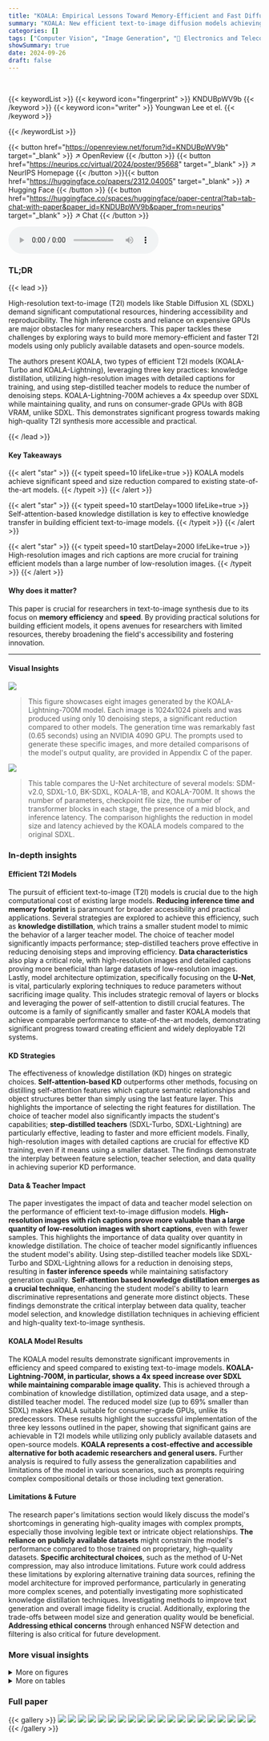 ```yaml
---
title: "KOALA: Empirical Lessons Toward Memory-Efficient and Fast Diffusion Models for Text-to-Image Synthesis"
summary: "KOALA: New efficient text-to-image diffusion models achieving 4x speed and 69% size reduction of SDXL, generating 1024px images on consumer GPUs with 8GB VRAM."
categories: []
tags: ["Computer Vision", "Image Generation", "🏢 Electronics and Telecommunications Research Institute",]
showSummary: true
date: 2024-09-26
draft: false
---
```


<br>

{{< keywordList >}}
{{< keyword icon="fingerprint" >}} KNDUBpWV9b {{< /keyword >}}
{{< keyword icon="writer" >}} Youngwan Lee et el. {{< /keyword >}}
 
{{< /keywordList >}}

{{< button href="https://openreview.net/forum?id=KNDUBpWV9b" target="_blank" >}}
↗ OpenReview
{{< /button >}}
{{< button href="https://neurips.cc/virtual/2024/poster/95668" target="_blank" >}}
↗ NeurIPS Homepage
{{< /button >}}{{< button href="https://huggingface.co/papers/2312.04005" target="_blank" >}}
↗ Hugging Face
{{< /button >}}
{{< button href="https://huggingface.co/spaces/huggingface/paper-central?tab=tab-chat-with-paper&paper_id=KNDUBpWV9b&paper_from=neurips" target="_blank" >}}
↗ Chat
{{< /button >}}



<audio controls>
    <source src="https://ai-paper-reviewer.com/KNDUBpWV9b/podcast.wav" type="audio/wav">
    Your browser does not support the audio element.
</audio>


### TL;DR


{{< lead >}}

High-resolution text-to-image (T2I) models like Stable Diffusion XL (SDXL) demand significant computational resources, hindering accessibility and reproducibility.  The high inference costs and reliance on expensive GPUs are major obstacles for many researchers. This paper tackles these challenges by exploring ways to build more memory-efficient and faster T2I models using only publicly available datasets and open-source models.

The authors present KOALA, two types of efficient T2I models (KOALA-Turbo and KOALA-Lightning), leveraging three key practices: knowledge distillation, utilizing high-resolution images with detailed captions for training, and using step-distilled teacher models to reduce the number of denoising steps. KOALA-Lightning-700M achieves a 4x speedup over SDXL while maintaining quality, and runs on consumer-grade GPUs with 8GB VRAM, unlike SDXL.  This demonstrates significant progress towards making high-quality T2I synthesis more accessible and practical.

{{< /lead >}}


#### Key Takeaways

{{< alert "star" >}}
{{< typeit speed=10 lifeLike=true >}} KOALA models achieve significant speed and size reduction compared to existing state-of-the-art models. {{< /typeit >}}
{{< /alert >}}

{{< alert "star" >}}
{{< typeit speed=10 startDelay=1000 lifeLike=true >}} Self-attention-based knowledge distillation is key to effective knowledge transfer in building efficient text-to-image models. {{< /typeit >}}
{{< /alert >}}

{{< alert "star" >}}
{{< typeit speed=10 startDelay=2000 lifeLike=true >}} High-resolution images and rich captions are more crucial for training efficient models than a large number of low-resolution images. {{< /typeit >}}
{{< /alert >}}

#### Why does it matter?
This paper is crucial for researchers in text-to-image synthesis due to its focus on **memory efficiency** and **speed**. By providing practical solutions for building efficient models, it opens avenues for researchers with limited resources, thereby broadening the field's accessibility and fostering innovation.

------
#### Visual Insights



![](https://ai-paper-reviewer.com/KNDUBpWV9b/figures_1_1.jpg)

> This figure showcases eight images generated by the KOALA-Lightning-700M model.  Each image is 1024x1024 pixels and was produced using only 10 denoising steps, a significant reduction compared to other models. The generation time was remarkably fast (0.65 seconds) using an NVIDIA 4090 GPU.  The prompts used to generate these specific images, and more detailed comparisons of the model's output quality, are provided in Appendix C of the paper.





![](https://ai-paper-reviewer.com/KNDUBpWV9b/tables_2_1.jpg)

> This table compares the U-Net architecture of several models: SDM-v2.0, SDXL-1.0, BK-SDXL, KOALA-1B, and KOALA-700M.  It shows the number of parameters, checkpoint file size, the number of transformer blocks in each stage, the presence of a mid block, and inference latency. The comparison highlights the reduction in model size and latency achieved by the KOALA models compared to the original SDXL.





### In-depth insights


#### Efficient T2I Models
The pursuit of efficient text-to-image (T2I) models is crucial due to the high computational cost of existing large models.  **Reducing inference time and memory footprint** is paramount for broader accessibility and practical applications.  Several strategies are explored to achieve this efficiency, such as **knowledge distillation**, which trains a smaller student model to mimic the behavior of a larger teacher model. The choice of teacher model significantly impacts performance; step-distilled teachers prove effective in reducing denoising steps and improving efficiency.  **Data characteristics** also play a critical role, with high-resolution images and detailed captions proving more beneficial than large datasets of low-resolution images. Lastly, model architecture optimization, specifically focusing on the **U-Net**, is vital, particularly exploring techniques to reduce parameters without sacrificing image quality.  This includes strategic removal of layers or blocks and leveraging the power of self-attention to distill crucial features.  The outcome is a family of significantly smaller and faster KOALA models that achieve comparable performance to state-of-the-art models, demonstrating significant progress toward creating efficient and widely deployable T2I systems.

#### KD Strategies
The effectiveness of knowledge distillation (KD) hinges on strategic choices.  **Self-attention-based KD** outperforms other methods, focusing on distilling self-attention features which capture semantic relationships and object structures better than simply using the last feature layer.  This highlights the importance of selecting the right features for distillation.  The choice of teacher model also significantly impacts the student's capabilities; **step-distilled teachers** (SDXL-Turbo, SDXL-Lightning) are particularly effective, leading to faster and more efficient models.  Finally, high-resolution images with detailed captions are crucial for effective KD training, even if it means using a smaller dataset.  The findings demonstrate the interplay between feature selection, teacher selection, and data quality in achieving superior KD performance.

#### Data & Teacher Impact
The paper investigates the impact of data and teacher model selection on the performance of efficient text-to-image diffusion models.  **High-resolution images with rich captions prove more valuable than a large quantity of low-resolution images with short captions**, even with fewer samples. This highlights the importance of data quality over quantity in knowledge distillation.  The choice of teacher model significantly influences the student model's ability. Using step-distilled teacher models like SDXL-Turbo and SDXL-Lightning allows for a reduction in denoising steps, resulting in **faster inference speeds** while maintaining satisfactory generation quality.  **Self-attention based knowledge distillation emerges as a crucial technique**, enhancing the student model's ability to learn discriminative representations and generate more distinct objects. These findings demonstrate the critical interplay between data quality, teacher model selection, and knowledge distillation techniques in achieving efficient and high-quality text-to-image synthesis.

#### KOALA Model Results
The KOALA model results demonstrate significant improvements in efficiency and speed compared to existing text-to-image models.  **KOALA-Lightning-700M, in particular, shows a 4x speed increase over SDXL while maintaining comparable image quality.** This is achieved through a combination of knowledge distillation, optimized data usage, and a step-distilled teacher model. The reduced model size (up to 69% smaller than SDXL) makes KOALA suitable for consumer-grade GPUs, unlike its predecessors.  These results highlight the successful implementation of the three key lessons outlined in the paper, showing that significant gains are achievable in T2I models while utilizing only publicly available datasets and open-source models.  **KOALA represents a cost-effective and accessible alternative for both academic researchers and general users.**  Further analysis is required to fully assess the generalization capabilities and limitations of the model in various scenarios, such as prompts requiring complex compositional details or those including text generation.

#### Limitations & Future
The research paper's limitations section would likely discuss the model's shortcomings in generating high-quality images with complex prompts, especially those involving legible text or intricate object relationships.  **The reliance on publicly available datasets** might constrain the model's performance compared to those trained on proprietary, high-quality datasets.  **Specific architectural choices**, such as the method of U-Net compression, may also introduce limitations.  Future work could address these limitations by exploring alternative training data sources, refining the model architecture for improved performance, particularly in generating more complex scenes, and potentially investigating more sophisticated knowledge distillation techniques.  Investigating methods to improve text generation and overall image fidelity is crucial. Additionally, exploring the trade-offs between model size and generation quality would be beneficial.  **Addressing ethical concerns** through enhanced NSFW detection and filtering is also critical for future development.


### More visual insights

<details>
<summary>More on figures
</summary>


![](https://ai-paper-reviewer.com/KNDUBpWV9b/figures_2_1.jpg)

> This figure illustrates the knowledge distillation process used to create the KOALA model.  It shows the architecture of the teacher model (SDXL-Base), and two student models (KOALA-1B and KOALA-700M).  The diagram highlights how knowledge is distilled from the teacher's transformer blocks, specifically targeting self-attention layers to improve the efficiency and performance of the student models. Skip connections are omitted for clarity.


![](https://ai-paper-reviewer.com/KNDUBpWV9b/figures_4_1.jpg)

> This figure demonstrates the effectiveness of self-attention-based knowledge distillation.  It compares the results of using only the last feature map (LF) for distillation (as in BK-SDM) versus using self-attention (SA) features.  The (a) section shows generated images highlighting the appearance leakage in the LF approach.  The (b) section shows PCA analysis of self-attention maps, demonstrating the improved discrimination in the SA-based approach. Finally, the (c) section visualizes self-attention maps from different stages of the U-Net, illustrating how the SA approach attends to the rabbit more distinctively.


![](https://ai-paper-reviewer.com/KNDUBpWV9b/figures_6_1.jpg)

> This figure shows the denoising process of three different teacher models (SDXL, SDXL-Turbo, and SDXL-Lightning) for generating images of three different prompts.  Each row represents a different teacher model, and each column represents a different denoising step (2, 4, 6, and 8). The rightmost column shows the final generated images after completing all steps. The figure visually demonstrates the influence of each teacher model on the generated image quality at different stages of the denoising process.


![](https://ai-paper-reviewer.com/KNDUBpWV9b/figures_6_2.jpg)

> This figure shows how the performance of the KOALA-700M model varies when trained with different teacher models (SDXL-Base-1.0, SDXL-Turbo, SDXL-Lightning) and different numbers of denoising steps.  The HPSv2 score, a measure of visual aesthetic quality, is plotted against the number of denoising steps. The graph allows for a comparison of the model's performance across different teachers and step counts, highlighting the impact of teacher model selection and step reduction on image generation quality.


![](https://ai-paper-reviewer.com/KNDUBpWV9b/figures_8_1.jpg)

> This figure compares the latency and memory usage of various text-to-image models (including the authors' KOALA models and several state-of-the-art models) across different consumer-grade GPUs with varying VRAM capacities (8GB, 11GB, and 24GB). The results highlight the superior performance of the KOALA models, especially on GPUs with limited memory, demonstrating their efficiency and accessibility in resource-constrained environments.


![](https://ai-paper-reviewer.com/KNDUBpWV9b/figures_9_1.jpg)

> This figure shows two examples where the KOALA-700M model struggles.  The first example shows a failure to generate legible text in an image. The second example demonstrates difficulty generating an image with complex attributes and object relationships as described in the prompt.


![](https://ai-paper-reviewer.com/KNDUBpWV9b/figures_14_1.jpg)

> This figure showcases example images generated by the KOALA-Lightning-700M model.  The images demonstrate the model's ability to produce high-quality (1024x1024 pixels) images in a very short time (0.65 seconds on a high-end GPU).  Additional examples and prompt details are available in Appendix C.


![](https://ai-paper-reviewer.com/KNDUBpWV9b/figures_17_1.jpg)

> This figure shows the comparison of self-attention maps between the BK-SDM model and the proposed KOALA model.  The top row shows the generated images and the PCA analysis of the UP-1 stage self-attention map highlighting how the SA-based model (KOALA) attends to the rabbit more distinctly compared to the LF-based model (BK-SDM), leading to improved generation of objects. The bottom row shows representative self-attention maps from different U-Net stages in KOALA, visually demonstrating the more discriminative attention mechanism in KOALA.


![](https://ai-paper-reviewer.com/KNDUBpWV9b/figures_18_1.jpg)

> The figure shows the cosine similarity between the features of consecutive transformer layers within each stage (DW, MID, UP) of the SDXL U-Net model.  The x-axis represents the normalized layer index within each stage, ranging from 0 to 1. The y-axis represents the cosine similarity.  The plot reveals that the cosine similarity increases rapidly for the initial layers within each stage and then plateaus or slightly decreases in later layers. This suggests that the initial layers within each stage of the transformer blocks contribute more significantly to the overall feature representation than the later layers, supporting the authors' design choices in their knowledge distillation method.


![](https://ai-paper-reviewer.com/KNDUBpWV9b/figures_19_1.jpg)

> This figure illustrates the knowledge distillation process from the teacher model (SDXL) to the student model (KOALA).  It shows how the self-attention layers within the transformer blocks of SDXL's U-Net are used to distill knowledge into the smaller U-Nets of the KOALA models (KOALA-1B and KOALA-700M). The figure highlights the architecture of KOALA's U-Net, which is a compressed version of SDXL's U-Net, achieved by removing blocks and layers to reduce the model's size and computational cost.  The key idea is to use knowledge distillation, specifically focusing on self-attention features to transfer the generative capabilities of the larger model to the smaller models effectively.


![](https://ai-paper-reviewer.com/KNDUBpWV9b/figures_19_2.jpg)

> This figure shows a detailed breakdown of the U-Net architecture in Stable Diffusion XL (SDXL).  It illustrates the different stages (DW1 to UP3) with their corresponding components: residual blocks (R) and transformer blocks (T). The colored bars represent the parameter count for each component in SDXL, KOALA-1B, and KOALA-700M, highlighting the significant reduction in parameters achieved by the KOALA models. The figure provides valuable insights into the architectural modifications made to create the more efficient KOALA models.


![](https://ai-paper-reviewer.com/KNDUBpWV9b/figures_22_1.jpg)

> This figure showcases sample images generated by the KOALA-Lightning-700M model.  The images are 1024x1024 pixels and were generated using only 10 denoising steps, highlighting the model's efficiency.  The generation time of 0.65 seconds on an NVIDIA 4090 GPU emphasizes speed.  Appendix C provides more details and additional comparative results.


![](https://ai-paper-reviewer.com/KNDUBpWV9b/figures_22_2.jpg)

> This figure shows example images generated by the KOALA-Lightning-700M model.  The images are 1024x1024 pixels and were generated using only 10 denoising steps, resulting in a generation time of 0.65 seconds on a high-end NVIDIA 4090 GPU. The speed and quality of generation highlight the efficiency of the KOALA model.  More detailed information about the prompts used and additional image comparisons are available in Appendix C.


![](https://ai-paper-reviewer.com/KNDUBpWV9b/figures_22_3.jpg)

> This figure shows example images generated by the KOALA-Lightning-700M model.  The model produced these 1024x1024 pixel images in just 0.65 seconds using an NVIDIA 4090 GPU.  Only 10 denoising steps were used. Appendix C contains more examples and details about the prompts used to generate these images.


![](https://ai-paper-reviewer.com/KNDUBpWV9b/figures_22_4.jpg)

> This figure shows the knowledge distillation process from the teacher model (SDXL) to the student model (KOALA).  It illustrates how the self-attention layers in the transformer blocks of SDXL's U-Net are used to distill knowledge into the smaller, more efficient U-Net of KOALA.  The figure highlights the architecture of KOALA-1B and KOALA-700M, demonstrating how the model size is reduced by removing blocks and layers, while maintaining the performance via the knowledge distillation.


![](https://ai-paper-reviewer.com/KNDUBpWV9b/figures_23_1.jpg)

> This figure showcases sample images generated by the KOALA-Lightning-700M model.  The images, at a 1024x1024 pixel resolution, were produced using only 10 denoising steps, demonstrating the model's speed and efficiency.  The generation time of 0.65 seconds on an NVIDIA 4090 GPU highlights the significant performance improvement achieved. Further details and comparisons can be found in Appendix C.


![](https://ai-paper-reviewer.com/KNDUBpWV9b/figures_23_2.jpg)

> This figure displays sample images generated by the KOALA-Lightning-700M model.  The images are 1024 x 1024 pixels and were generated in 0.65 seconds using an NVIDIA 4090 GPU.  Only 10 denoising steps were used, demonstrating the model's efficiency.  The prompts used to generate each image, along with additional qualitative comparisons, can be found in Appendix C of the paper.


![](https://ai-paper-reviewer.com/KNDUBpWV9b/figures_23_3.jpg)

> This figure shows example images generated by the KOALA-Lightning-700M model.  The model generated these 1024x1024 pixel images in just 0.65 seconds using an NVIDIA 4090 GPU.  The generation used only 10 denoising steps. More examples and the prompts used are available in Appendix C.


![](https://ai-paper-reviewer.com/KNDUBpWV9b/figures_23_4.jpg)

> This figure shows example images generated by the KOALA-Lightning-700M model.  The images are high-resolution (1024x1024 pixels) and were produced using only 10 denoising steps, resulting in fast generation time (0.65 seconds on an NVIDIA 4090 GPU).  The figure highlights the model's ability to generate high-quality images. More detailed descriptions of the prompts used and additional comparisons can be found in Appendix C.


![](https://ai-paper-reviewer.com/KNDUBpWV9b/figures_24_1.jpg)

> This figure showcases example images generated by the KOALA-Lightning-700M model.  The model produced 1024x1024 pixel images in just 0.65 seconds using an NVIDIA 4090 GPU.  Only 10 denoising steps were used.  Appendix C provides further details on the prompts used and a more extensive qualitative comparison of the generated images.


![](https://ai-paper-reviewer.com/KNDUBpWV9b/figures_24_2.jpg)

> This figure demonstrates the effectiveness of self-attention-based knowledge distillation.  It compares the results of a baseline knowledge distillation method (BK-SDM) with the proposed self-attention method. The image shows that the self-attention method better distinguishes objects, preventing issues like 'appearance leakage' where a rabbit is misidentified as a hippopotamus.  The PCA analysis and visualizations of self-attention maps across different U-Net stages further support the superior performance of the self-attention approach.


![](https://ai-paper-reviewer.com/KNDUBpWV9b/figures_24_3.jpg)

> This figure showcases instances where the KOALA-700M model struggles. The left image shows limitations in generating legible text, while the right image demonstrates difficulties in handling complex prompts with multiple attributes or object relationships.  These limitations highlight areas where the model's capabilities require further improvement.


![](https://ai-paper-reviewer.com/KNDUBpWV9b/figures_24_4.jpg)

> This figure shows a comparison between two different knowledge distillation methods for text-to-image synthesis models: one using only the last layer's features (LF) and another using self-attention (SA) features. The results indicate that SA-based KD leads to better object discrimination and avoids appearance leakage, resulting in more distinct and accurate image generation.


![](https://ai-paper-reviewer.com/KNDUBpWV9b/figures_25_1.jpg)

> This figure showcases example images generated by the KOALA-Lightning-700M model.  The model produced these 1024x1024 pixel images in just 0.65 seconds using an NVIDIA 4090 GPU.  Only 10 denoising steps were used. More examples and a detailed comparison are provided in Appendix C.


![](https://ai-paper-reviewer.com/KNDUBpWV9b/figures_25_2.jpg)

> This figure showcases image samples generated by the KOALA-Lightning-700M model.  Each image is 1024x1024 pixels and was generated using only 10 denoising steps, a significant reduction compared to other models. The generation time was exceptionally fast, at just 0.65 seconds on a high-end NVIDIA 4090 GPU.  Appendix C contains the prompts used to create these images and more detailed comparisons.


![](https://ai-paper-reviewer.com/KNDUBpWV9b/figures_25_3.jpg)

> The figure shows two examples where the KOALA-700M model struggles. In the left example, the model has difficulty generating legible text. In the right example, the model has problems generating complex prompts with multiple attributed or object relationships.


![](https://ai-paper-reviewer.com/KNDUBpWV9b/figures_25_4.jpg)

> This figure showcases example images generated by the KOALA-Lightning-700M model.  The model produced 1024x1024 pixel images in 0.65 seconds using an NVIDIA 4090 GPU with only 10 denoising steps.  The prompts used to generate these images, and further qualitative comparisons, can be found in Appendix C of the paper.


![](https://ai-paper-reviewer.com/KNDUBpWV9b/figures_25_5.jpg)

> This figure compares the latency and memory usage of various text-to-image models, including KOALA and several state-of-the-art models, across different consumer-grade GPUs with varying memory capacities (8GB, 11GB, and 24GB).  The results highlight KOALA's superior efficiency and ability to run on lower-memory GPUs, unlike other models which often experience out-of-memory errors.  The experiment used standard settings without additional optimization techniques for a fair comparison.


![](https://ai-paper-reviewer.com/KNDUBpWV9b/figures_25_6.jpg)

> This figure demonstrates the effectiveness of self-attention-based knowledge distillation.  It compares the results of two methods: one using only the last feature (LF) map of the teacher model (BK-SDM), and the other using self-attention (SA) maps. The results show that the SA-based method generates more distinct objects, avoiding the 'appearance leakage' observed in the LF-based method. The figure includes visualizations of generated images, PCA analysis of self-attention maps, and representative self-attention maps from different stages of the U-Net, highlighting the improved discriminative ability of the SA-based approach.


![](https://ai-paper-reviewer.com/KNDUBpWV9b/figures_26_1.jpg)

> This figure showcases example images generated by the KOALA-Lightning-700M model.  The model generated these 1024x1024 pixel images in just 0.65 seconds using an NVIDIA 4090 GPU.  The image generation used only 10 denoising steps.  Appendix C of the paper contains the prompts used to generate these images and more detailed qualitative comparisons.


![](https://ai-paper-reviewer.com/KNDUBpWV9b/figures_26_2.jpg)

> This figure showcases image samples generated by the KOALA-Lightning-700M model.  The images are 1024x1024 pixels and were created using only 10 denoising steps, a significant reduction compared to other models. The generation speed is highlighted as 0.65 seconds on an NVIDIA 4090 GPU, demonstrating the model's efficiency. Appendix C provides further details on the prompts used and additional qualitative comparisons.


![](https://ai-paper-reviewer.com/KNDUBpWV9b/figures_26_3.jpg)

> This figure showcases example images generated by the KOALA-Lightning-700M model.  The model produced high-resolution (1024x1024 pixels) images in just 0.65 seconds using an NVIDIA 4090 GPU.  Only 10 denoising steps were required. More examples and comparisons are available in Appendix C.


![](https://ai-paper-reviewer.com/KNDUBpWV9b/figures_26_4.jpg)

> This figure showcases example images generated by the KOALA-Lightning-700M model.  The images demonstrate the model's ability to produce high-resolution (1024x1024 pixels) outputs in a short timeframe (0.65 seconds on an NVIDIA 4090 GPU) using only 10 denoising steps. A wider range of examples and prompts used to generate the images are provided in Appendix C.


![](https://ai-paper-reviewer.com/KNDUBpWV9b/figures_26_5.jpg)

> This figure showcases example outputs generated by the KOALA-Lightning-700M model.  The images demonstrate the model's ability to produce high-resolution (1024x1024 pixels) images in a short amount of time (0.65 seconds on a high-end GPU). The diversity of the generated images highlights the model's capacity to interpret a range of text prompts, with more examples detailed in Appendix C.


![](https://ai-paper-reviewer.com/KNDUBpWV9b/figures_26_6.jpg)

> This figure displays several example images generated by the KOALA-Lightning-700M model.  Each image is 1024x1024 pixels and was generated using only 10 denoising steps, highlighting the model's speed and efficiency. The generation time for each image was 0.65 seconds on an NVIDIA 4090 GPU.  Appendix C contains a more detailed analysis of the results, including the prompts used for each image.


![](https://ai-paper-reviewer.com/KNDUBpWV9b/figures_26_7.jpg)

> This figure showcases example images generated by the KOALA-Lightning-700M model.  The images demonstrate the model's ability to produce high-resolution (1024x1024 pixels) outputs in a very short time (0.65 seconds on a high-end NVIDIA 4090 GPU) using only 10 denoising steps.  The captions for each image are detailed in Appendix C, along with further qualitative comparisons.


![](https://ai-paper-reviewer.com/KNDUBpWV9b/figures_26_8.jpg)

> This figure showcases sample images generated by the KOALA-Lightning-700M model.  The images are 1024x1024 pixels and were created using only 10 denoising steps, resulting in a generation time of just 0.65 seconds on an NVIDIA 4090 GPU. The figure highlights the model's efficiency and speed.  More detailed image descriptions and comparisons are provided in Appendix C.


![](https://ai-paper-reviewer.com/KNDUBpWV9b/figures_26_9.jpg)

> This figure showcases example images generated by the KOALA-Lightning-700M model.  The images demonstrate the model's ability to produce high-resolution (1024x1024 pixels) outputs with good quality, even with only 10 denoising steps, and in a very short time (0.65 seconds on an NVIDIA 4090 GPU).  Further examples and prompts used are available in Appendix C.


![](https://ai-paper-reviewer.com/KNDUBpWV9b/figures_26_10.jpg)

> This figure shows the analysis of self-attention maps in distilled student U-Nets, comparing the results of the proposed self-attention-based method with the baseline method. The results highlight the importance of self-attention for knowledge distillation, enabling more distinct generation of objects and avoiding appearance leakage.


![](https://ai-paper-reviewer.com/KNDUBpWV9b/figures_27_1.jpg)

> This figure illustrates the knowledge distillation process from the teacher model (SDXL-Base) to the student models (KOALA-1B and KOALA-700M).  It shows the architecture of the two KOALA models, highlighting the reduction in the number of layers and blocks compared to SDXL. The key aspect is the self-attention-based knowledge distillation strategy employed, focusing on distilling knowledge from the self-attention layers of the teacher model to improve the performance of the smaller student models.


![](https://ai-paper-reviewer.com/KNDUBpWV9b/figures_27_2.jpg)

> This figure displays a qualitative comparison of image generation results between the BK-Base-700M model and the KOALA-700M model.  Both models used the same training recipe and data (LAION-A+6 dataset and SDXL-Base-1.0 as the teacher model). The comparison highlights the superior image quality and adherence to prompts demonstrated by the KOALA-700M model.


![](https://ai-paper-reviewer.com/KNDUBpWV9b/figures_27_3.jpg)

> This figure shows example images generated by the KOALA-Lightning-700M model.  The model is highlighted for its speed and efficiency, generating 1024x1024 pixel images in under a second on a high-end GPU using only 10 denoising steps.  Appendix C provides more examples and detailed descriptions of the prompts used.


![](https://ai-paper-reviewer.com/KNDUBpWV9b/figures_27_4.jpg)

> This figure displays several images generated by the KOALA-Lightning-700M model.  Each image is 1024 x 1024 pixels and was generated in 0.65 seconds using an NVIDIA 4090 GPU with only 10 denoising steps. The prompts used to create each image, along with additional qualitative comparisons, can be found in Appendix C of the paper. This showcases the model's speed and efficiency in generating high-resolution images.


![](https://ai-paper-reviewer.com/KNDUBpWV9b/figures_27_5.jpg)

> This figure shows a qualitative comparison of image generation results between BK-SDM's 700M model and the KOALA-700M model. Both models used the same training data (LAION-A+6 dataset) and teacher model (SDXL-Base-1.0). The images generated demonstrate KOALA's superior ability to generate images that closely align with the text prompts, suggesting improved image quality and a stronger ability to follow the prompt's instructions.


![](https://ai-paper-reviewer.com/KNDUBpWV9b/figures_27_6.jpg)

> This figure displays a qualitative comparison of image generation results between BK-Base-700M and KOALA-700M models. Both models were trained using the same settings (LAION-A+6 dataset and SDXL-Base-1.0 teacher model).  The comparison showcases the visual differences in image generation quality between the two models, highlighting KOALA-700M's improved performance.


![](https://ai-paper-reviewer.com/KNDUBpWV9b/figures_27_7.jpg)

> This figure shows example images generated by the KOALA-Lightning-700M model.  The model generated these 1024x1024 pixel images in just 0.65 seconds using an NVIDIA 4090 GPU,  demonstrating its speed and efficiency.  The prompts used to generate each image, as well as additional qualitative comparisons, are available in Appendix C.


![](https://ai-paper-reviewer.com/KNDUBpWV9b/figures_27_8.jpg)

> This figure displays example images generated by the KOALA-Lightning-700M model.  The images are 1024x1024 pixels in resolution and were generated using only 10 denoising steps, which is significantly faster than the original SDXL model. The generation time was 0.65 seconds on an NVIDIA 4090 GPU.  Appendix C contains a more detailed description of the prompts used and additional qualitative comparisons.


![](https://ai-paper-reviewer.com/KNDUBpWV9b/figures_28_1.jpg)

> This figure showcases sample images generated by the KOALA-Lightning-700M model.  The images, at a resolution of 1024x1024 pixels, were produced using only 10 denoising steps, demonstrating the model's efficiency.  The generation time was a mere 0.65 seconds on an NVIDIA 4090 GPU.  Appendix C provides further details on the prompts used and additional comparative analyses.


![](https://ai-paper-reviewer.com/KNDUBpWV9b/figures_29_1.jpg)

> This figure showcases example outputs generated by the KOALA-Lightning-700M model.  Each image demonstrates the model's ability to create high-resolution (1024x1024 pixels) images from text prompts within a short timeframe (0.65 seconds on an NVIDIA 4090 GPU). The images depict diverse scenes, highlighting the model's versatility.  More detailed examples and comparisons are available in Appendix C.


![](https://ai-paper-reviewer.com/KNDUBpWV9b/figures_29_2.jpg)

> This figure displays several example images generated by the KOALA-Lightning-700M model.  Each image is 1024x1024 pixels and was generated using only 10 denoising steps, resulting in a generation time of just 0.65 seconds on an NVIDIA 4090 GPU. The figure showcases the model's ability to generate high-quality images quickly and efficiently.  More examples and a detailed comparison of the prompts used are available in Appendix C.


![](https://ai-paper-reviewer.com/KNDUBpWV9b/figures_29_3.jpg)

> This figure presents a comparative analysis of self-attention maps from different U-Net models (BK-SDM and the proposed model). It shows that using self-attention for knowledge distillation allows the model to generate objects more distinctly, unlike the BK-SDM model, which exhibits appearance leakage (e.g., a rabbit depicted as a hippopotamus). The analysis includes generated images, PCA analysis of self-attention maps, and visualizations of self-attention maps from various U-Net stages.


![](https://ai-paper-reviewer.com/KNDUBpWV9b/figures_29_4.jpg)

> This figure compares the latency and memory usage of various models, including KOALA and SDXL models, on different consumer-grade GPUs with varying memory capacities (8GB, 11GB, and 24GB).  It highlights that KOALA models are more efficient and can run on lower-memory GPUs, unlike other models which often fail due to memory limitations. The comparison is done using official pretrained weights and standard inference code without any optimization techniques to ensure fair evaluation.


![](https://ai-paper-reviewer.com/KNDUBpWV9b/figures_29_5.jpg)

> This figure analyzes self-attention maps in distilled U-Net models to show the effectiveness of self-attention-based knowledge distillation.  It compares the results of using only the last feature (LF) for distillation (as in BK-SDM) versus using self-attention (SA) features. The figure shows that SA-based distillation leads to more discriminative object generation, as evidenced by the more distinct representation of the rabbit in the generated image compared to the BK-SDM model, which shows appearance leakage.  PCA analysis further supports this, showing better separation of objects in SA-based models. Visualizations of the self-attention maps at different U-Net stages also demonstrate that SA-based models attend to objects more effectively. 


![](https://ai-paper-reviewer.com/KNDUBpWV9b/figures_29_6.jpg)

> This figure shows example images generated by the KOALA-Lightning-700M model.  The images demonstrate the model's ability to generate high-resolution (1024x1024 pixels) images with good quality in a very short time (0.65 seconds on an NVIDIA 4090 GPU), using only 10 denoising steps.  The prompts used to generate these images, and further qualitative comparisons, are available in Appendix C of the paper.


![](https://ai-paper-reviewer.com/KNDUBpWV9b/figures_29_7.jpg)

> This figure displays several example images generated by the KOALA-Lightning-700M model.  These images demonstrate the model's capability to produce high-resolution (1024x1024 pixels) images with good quality in a relatively short timeframe (0.65 seconds on a high-end NVIDIA 4090 GPU). The prompts used to generate each image and additional qualitative comparisons are detailed in Appendix C of the paper.


![](https://ai-paper-reviewer.com/KNDUBpWV9b/figures_29_8.jpg)

> This figure showcases example images generated by the KOALA-Lightning-700M model.  The images demonstrate the model's ability to generate high-resolution (1024x1024 pixels) images in a short amount of time (0.65 seconds on an NVIDIA 4090 GPU).  The images are the result of 10 denoising steps, highlighting the efficiency of the model.  More examples and the prompts used are provided in Appendix C.


![](https://ai-paper-reviewer.com/KNDUBpWV9b/figures_29_9.jpg)

> This figure displays example images generated by the KOALA-Lightning-700M model.  The model efficiently produces 1024x1024 pixel images in only 0.65 seconds using an NVIDIA 4090 GPU.  The generation used only 10 denoising steps, demonstrating the model's speed and efficiency.  Appendix C provides further details on the prompts used and additional qualitative comparisons.


![](https://ai-paper-reviewer.com/KNDUBpWV9b/figures_29_10.jpg)

> This figure shows several example images generated by the KOALA-Lightning-700M model.  The model produced 1024x1024 pixel images in 0.65 seconds using an NVIDIA 4090 GPU.  Only 10 denoising steps were used. The figure showcases the model's ability to generate high-quality and diverse images from a variety of text prompts. More examples and a detailed comparison can be found in Appendix C.


![](https://ai-paper-reviewer.com/KNDUBpWV9b/figures_29_11.jpg)

> This figure showcases sample images generated by the KOALA-Lightning-700M model.  The images are 1024 x 1024 pixels and were generated using only 10 denoising steps, resulting in a fast generation time of 0.65 seconds on a high-end NVIDIA 4090 GPU.  The prompts used to generate each image and more detailed qualitative comparisons are provided in Appendix C.


![](https://ai-paper-reviewer.com/KNDUBpWV9b/figures_29_12.jpg)

> This figure showcases sample images generated by the KOALA-Lightning-700M model.  The images are 1024x1024 pixels in resolution and were created using only 10 denoising steps, demonstrating the model's speed and efficiency.  The generation time of 0.65 seconds on an NVIDIA 4090 GPU highlights its performance. More detailed prompts and additional qualitative comparisons can be found in Appendix C.


</details>




<details>
<summary>More on tables
</summary>


![](https://ai-paper-reviewer.com/KNDUBpWV9b/tables_3_1.jpg)
> This table presents the results of an ablation study on different feature levels for knowledge distillation in the U-Net of Stable Diffusion XL (SDXL). It investigates which features (self-attention (SA), cross-attention (CA), residual (Res), feed-forward network (FFN), and last feature (LF)) and at which stage (DW-2, DW-3, Mid, UP-1, UP-2) of the U-Net are most effective for knowledge distillation. The results are evaluated using the Human Preference Score (HPSv2).

![](https://ai-paper-reviewer.com/KNDUBpWV9b/tables_5_1.jpg)
> This table compares three different training datasets used in the paper, showing the number of images, average resolution (AR), average caption length (ACL), and the resulting HPSv2 and CompBench scores.  It also shows how synthetic captions generated by the LLaVA-v1.5 model were used to augment the dataset. The results highlight the impact of data quality (resolution and caption length) on the performance of the text-to-image models.

![](https://ai-paper-reviewer.com/KNDUBpWV9b/tables_7_1.jpg)
> This table presents a quantitative comparison of the KOALA models with other state-of-the-art text-to-image synthesis models.  The comparison includes model size (U-Net parameters), memory usage, inference latency (on an NVIDIA 4090 GPU), and two evaluation metrics (HPSv2 and CompBench).  The best and second-best results for each metric are highlighted.

![](https://ai-paper-reviewer.com/KNDUBpWV9b/tables_7_2.jpg)
> This table compares the performance of the proposed KOALA models with the BK-SDM model [21] which is a baseline for architectural model compression using knowledge distillation.  Both models are trained for 50,000 iterations on the same dataset and backbone to ensure a fair comparison.  The results illustrate the effectiveness of the proposed knowledge distillation method by comparing the HPSv2 and CompBench scores achieved by both KOALA-1B and BK-Small models.

![](https://ai-paper-reviewer.com/KNDUBpWV9b/tables_7_3.jpg)
> This table presents a comparison of knowledge distillation (KD) feature types used in the Pixart-Σ model for text-to-image synthesis.  It shows the HPSv2 and CompBench scores achieved by using self-attention (SA), cross-attention (CA), feed-forward network (FFN) features, and the last feature (LF) used by BK [21] for distillation. The results highlight the superior performance of using self-attention features for knowledge distillation compared to other methods.

![](https://ai-paper-reviewer.com/KNDUBpWV9b/tables_8_1.jpg)
> This table presents the results of experiments that combined the step-distillation method (PCM) with the KOALA backbones.  It shows the synergy effect, comparing the performance of models trained using PCM with SDXL-Base as the backbone against those trained using PCM with the lighter KOALA-700M and KOALA-1B backbones. The metrics evaluated include the number of steps, model parameters, memory usage, latency, Human Preference Score (HPS), and Compbench.

![](https://ai-paper-reviewer.com/KNDUBpWV9b/tables_15_1.jpg)
> This table compares the performance of the KOALA models (KOALA-Turbo-700M, KOALA-Turbo-1B, KOALA-Lightning-700M, KOALA-Lightning-1B) against several state-of-the-art text-to-image synthesis models (SDM-v2.0, SDXL-Base-1.0, SDXL-Turbo, SDXL-Lightning, Pixart-a, Pixart-Σ, SSD-1B, SSD-Vega). The comparison is based on latency, memory usage, HPSv2 (Human Preference Score), and Compbench scores.  Latency and memory usage were measured using a batch size of 1 on an NVIDIA 4090 GPU.  The best and second-best scores for HPSv2 and Compbench are highlighted in green and blue, respectively.  Complete HPSv2 and Compbench scores are available in Table 10.

![](https://ai-paper-reviewer.com/KNDUBpWV9b/tables_16_1.jpg)
> This table presents an analysis of different feature-level knowledge distillation strategies applied to the U-Net of the Stable Diffusion XL model.  It explores which types of features (self-attention, cross-attention, feed-forward network, residual block, last feature) and at which stages (down-sampling, middle, up-sampling) are most effective for knowledge distillation.  The results are evaluated using the Human Preference Score (HPSv2).

</details>




### Full paper

{{< gallery >}}
<img src="https://ai-paper-reviewer.com/KNDUBpWV9b/1.png" class="grid-w50 md:grid-w33 xl:grid-w25" />
<img src="https://ai-paper-reviewer.com/KNDUBpWV9b/2.png" class="grid-w50 md:grid-w33 xl:grid-w25" />
<img src="https://ai-paper-reviewer.com/KNDUBpWV9b/3.png" class="grid-w50 md:grid-w33 xl:grid-w25" />
<img src="https://ai-paper-reviewer.com/KNDUBpWV9b/4.png" class="grid-w50 md:grid-w33 xl:grid-w25" />
<img src="https://ai-paper-reviewer.com/KNDUBpWV9b/5.png" class="grid-w50 md:grid-w33 xl:grid-w25" />
<img src="https://ai-paper-reviewer.com/KNDUBpWV9b/6.png" class="grid-w50 md:grid-w33 xl:grid-w25" />
<img src="https://ai-paper-reviewer.com/KNDUBpWV9b/7.png" class="grid-w50 md:grid-w33 xl:grid-w25" />
<img src="https://ai-paper-reviewer.com/KNDUBpWV9b/8.png" class="grid-w50 md:grid-w33 xl:grid-w25" />
<img src="https://ai-paper-reviewer.com/KNDUBpWV9b/9.png" class="grid-w50 md:grid-w33 xl:grid-w25" />
<img src="https://ai-paper-reviewer.com/KNDUBpWV9b/10.png" class="grid-w50 md:grid-w33 xl:grid-w25" />
<img src="https://ai-paper-reviewer.com/KNDUBpWV9b/11.png" class="grid-w50 md:grid-w33 xl:grid-w25" />
<img src="https://ai-paper-reviewer.com/KNDUBpWV9b/12.png" class="grid-w50 md:grid-w33 xl:grid-w25" />
<img src="https://ai-paper-reviewer.com/KNDUBpWV9b/13.png" class="grid-w50 md:grid-w33 xl:grid-w25" />
<img src="https://ai-paper-reviewer.com/KNDUBpWV9b/14.png" class="grid-w50 md:grid-w33 xl:grid-w25" />
<img src="https://ai-paper-reviewer.com/KNDUBpWV9b/15.png" class="grid-w50 md:grid-w33 xl:grid-w25" />
<img src="https://ai-paper-reviewer.com/KNDUBpWV9b/16.png" class="grid-w50 md:grid-w33 xl:grid-w25" />
<img src="https://ai-paper-reviewer.com/KNDUBpWV9b/17.png" class="grid-w50 md:grid-w33 xl:grid-w25" />
<img src="https://ai-paper-reviewer.com/KNDUBpWV9b/18.png" class="grid-w50 md:grid-w33 xl:grid-w25" />
<img src="https://ai-paper-reviewer.com/KNDUBpWV9b/19.png" class="grid-w50 md:grid-w33 xl:grid-w25" />
<img src="https://ai-paper-reviewer.com/KNDUBpWV9b/20.png" class="grid-w50 md:grid-w33 xl:grid-w25" />
{{< /gallery >}}